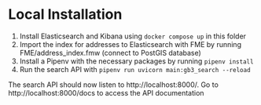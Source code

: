 # Local Installation
1. Install Elasticsearch and Kibana using ```docker compose up``` in this folder
2. Import the index for addresses to Elasticsearch with FME by running FME/address_index.fmw (connect to PostGIS database)
3. Install a Pipenv with the necessary packages by running ```pipenv install```
4. Run the search API with ```pipenv run uvicorn main:gb3_search --reload```

The search API should now listen to http://localhost:8000/. Go to http://localhost:8000/docs to access the API documentation
